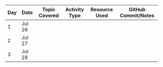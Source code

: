 | Day | Date     | Topic Covered                        | Activity Type     | Resource Used               | GitHub Commit/Notes              |
|-----|----------|--------------------------------------|-------------------|-----------------------------|----------------------------------|
| 1   | Jul 26   |           |     |  |
| 2   | Jul 27   |            |   |       |    |
| 3   | Jul 28   |         |    |        |  |
